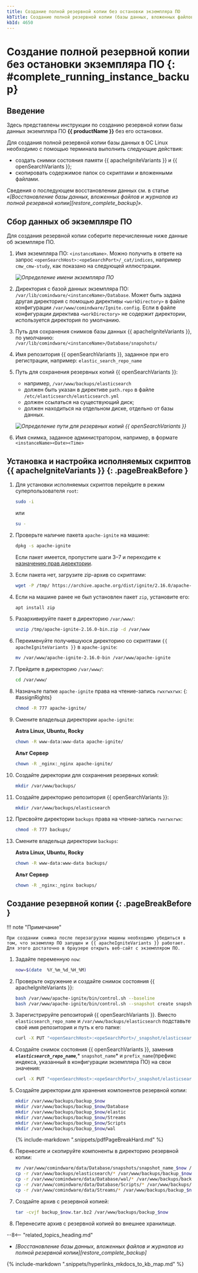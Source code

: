 ```yaml
---
title: Создание полной резервной копии без остановки экземпляра ПО
kbTitle: Создание полной резервной копии (базы данных, вложенных файлов и журналов) без остановки экземпляра ПО
kbId: 4650
---
```


# Cоздание полной резервной копии без остановки экземпляра ПО {: #complete_running_instance_backup}

## Введение

Здесь представлены инструкции по созданию резервной копии базы данных экземпляра ПО **{{ productName }}** без его остановки.

Для создания полной резервной копии базы данных в ОС Linux необходимо с помощью терминала выполнить следующие действия:

- создать снимки состояния памяти {{ apacheIgniteVariants }} и {{ openSearchVariants }};
- скопировать содержимое папок со скриптами и вложенными файлами.

Сведения о последующем восстановлении данных см. в статье *«[Восстановление базы данных, вложенных файлов и журналов из полной резервной копии][restore_complete_backup]»*.

## Сбор данных об экземпляре ПО

Для создания резервной копии соберите перечисленные ниже данные об экземпляре ПО.

1. Имя экземпляра ПО: `<instanceName>`. Можно получить в ответе на запрос `<openSearchHost>:<opeSearchPort>/_cat/indices`, например `cmw_cmw-study`, как показано на следующей иллюстрации.

    _![Определение имени экземпляра ПО](https://kb.comindware.ru/assets/Pasted%20image%2020221229181253.png)_

2. Директория с базой данных экземпляра ПО: `/var/lib/comindware/<instanceName>/Database`. Может быть задана другая директория с помощью директивы `<workDirectory>` в файле конфигурации `/var/www/comindware/Ignite.config`. Если в файле конфигурации директива `<workDirectory>` не содержит директории, используется директория по умолчанию.
3. Путь для сохранения снимков базы данных {{ apacheIgniteVariants }}, по умолчанию: `/var/lib/comindware/<instanceName>/Database/snapshots/`
4. Имя репозитория {{ openSearchVariants }}, заданное при его регистрации, например: `elastic_search_repo_name`
5. Путь для сохранения резервных копий {{ openSearchVariants }}:

    - например, `/var/www/backups/elasticsearch`
    - должен быть указан в директиве `path.repo` в файле `/etc/elasticsearch/elasticsearch.yml`
    - должен ссылаться на существующий диск;
    - должен находиться на отдельном диске, отдельно от базы данных.

    _![Определение пути для резервных копий {{ openSearchVariants }}](https://kb.comindware.ru/assets/Pasted%20image%2020221229181640.png)_

6. Имя снимка, заданное администратором, например, в формате `<instanceName><Date><Time>`

## Установка и настройка исполняемых скриптов {{ apacheIgniteVariants }} {: .pageBreakBefore }

1. Для установки исполняемых скриптов перейдите в режим суперпользователя `root`:

    ``` sh
    sudo -i
    ```

    или

    ``` sh
    su -
    ```

2. Проверьте наличие пакета `apache-ignite` на машине:

    ``` sh
    dpkg -s apache-ignite
    ```

    Если пакет имеется, пропустите шаги 3–7 и переходите к [назначению прав директории](#assignRights).

3. Если пакета нет, загрузите zip-архив со скриптами:

    ``` sh
    wget -P /tmp/ https://archive.apache.org/dist/ignite/2.16.0/apache-ignite-2.16.0-bin.zip
    ```

4. Если на машине ранее не был установлен пакет `zip`, установите его:

    ``` sh
    apt install zip
    ```

5. Разархивируйте пакет в директорию `/var/www/`:

    ``` sh
    unzip /tmp/apache-ignite-2.16.0-bin.zip -d /var/www
    ```

6. Переименуйте получившуюся директорию со скриптами `{{ apacheIgniteVariants }}` в `apache-ignite`:

    ``` sh
    mv /var/www/apache-ignite-2.16.0-bin /var/www/apache-ignite
    ```

7. Прейдите в директорию `/var/www/`:

    ``` sh
    cd /var/www/
    ```

8. Назначьте папке `apache-ignite` права на чтение-запись `rwxrwxrwx`:
{: #assignRights}

    ``` sh
    chmod -R 777 apache-ignite/
    ```

9. Смените владельца директории `apache-ignite`:

    **Astra Linux, Ubuntu, Rocky**

    ``` sh
    chown -R www-data:www-data apache-ignite/

    ```

    **Альт Сервер**

    ``` sh
    chown -R _nginx:_nginx apache-ignite/
    ```

10. Создайте директории для сохранения резервных копий:

    ``` sh
    mkdir /var/www/backups/
    ```

11. Создайте директорию репозитория {{ openSearchVariants }}:

    ``` sh
    mkdir /var/www/backups/elasticsearch
    ```

12. Присвойте директории `backups` права на чтение-запись `rwxrwxrwx`:

    ``` sh
    chmod -R 777 backups/
    ```

13. Смените владельца директории `backups`:

    **Astra Linux, Ubuntu, Rocky**

    ``` sh
    chown -R www-data:www-data backups/

    ```

    **Альт Сервер**

    ``` sh
    chown -R _nginx:_nginx backups/
    ```

## Создание резервной копии {: .pageBreakBefore }

!!! note "Примечание"

    При создании снимка после перезагрузки машины необходимо убедиться в том, что экземпляр ПО запущен и {{ apacheIgniteVariants }} работает. Для этого достаточно в браузере открыть веб-сайт с экземпляром ПО.

1. Задайте переменную `now`:

    ``` sh
    now=$(date  %Y_%m_%d_%H_%M)
    ```

2. Проверьте окружение и создайте снимок состояния {{ apacheIgniteVariants }}:

    ``` sh
    bash /var/www/apache-ignite/bin/control.sh --baseline
    bash /var/www/apache-ignite/bin/control.sh --snapshot create snapshot_name_$now --sync
    ```

3. Зарегистрируйте репозиторий {{ openSearchVariants }}. Вместо `elasticsearch_repo_name` и `/var/www/backups/elasticsearch` подставьте своё имя репозитория и путь к его папке:

    ``` sh
    curl -X PUT "<openSearchHost>:<opeSearchPort>/_snapshot/elasticsearch_repo_name?pretty" -H 'Content-Type: application/json' -d '{"type": "fs", "settings": {"location": "/var/www/backups/elasticsearch"}}'
    ```

4. Создайте снимок состояния {{ openSearchVariants }}, заменив ***`elasticsearch_repo_name`**,** `snapshot_name`* и `prefix_name`(префикс индекса, указанный в конфигурации экземпляра ПО) на свои значения:

    ``` sh
    curl -X PUT "<openSearchHost>:<opeSearchPort>/_snapshot/elasticsearch_repo_name/snapshot_name_$now?wait_for_completion=true&pretty" -H 'Content-Type: application/json' -d '{"indices": "cmw_prefix_name*", "ignore_unavailable": true, "include_global_state": false}'
    ```

5. Создайте директории для хранения компонентов резервной копии:

    ```  sh
    mkdir /var/www/backups/backup_$now
    mkdir /var/www/backups/backup_$now/Database
    mkdir /var/www/backups/backup_$now/elastic
    mkdir /var/www/backups/backup_$now/Streams
    mkdir /var/www/backups/backup_$now/Scripts
    mkdir /var/www/backups/backup_$now/wal
    ```

    {% include-markdown ".snippets/pdfPageBreakHard.md" %}

6. Перенесите и скопируйте компоненты в директорию резервной копии:

    ``` sh
    mv /var/www/comindware/data/Database/snapshots/snapshot_name_$now /var/www/backups/backup_$now/Database
    cp -r /var/www/backups/elasticsearch/* /var/www/backups/backup_$now/elastic
    cp -r /var/www/comindware/data/Database/wal/* /var/www/backups/backup_$now/wal
    cp -r /var/www/comindware/data/Database/Scripts/* /var/www/backups/backup_$now/Scripts
    cp -r /var/www/comindware/data/Streams/* /var/www/backups/backup_$now/Streams
    ```

7. Создайте архив с резервной копией:

    ``` sh
    tar -cvjf backup_$now.tar.bz2 /var/www/backups/backup_$now
    ```

8. Перенесите архив с резервной копией во внешнее хранилище.

<div class="relatedTopics" markdown="block">

--8<-- "related_topics_heading.md"

- _[Восстановление базы данных, вложенных файлов и журналов из полной резервной копии][restore_complete_backup]_

</div>

{% include-markdown ".snippets/hyperlinks_mkdocs_to_kb_map.md" %}
